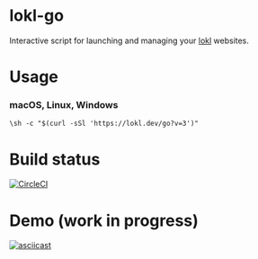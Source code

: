 lokl-go
=======

Interactive script for launching and managing your [lokl](https://lokl.dev) websites.

Usage
=====

### macOS, Linux, Windows

`\sh -c "$(curl -sSl 'https://lokl.dev/go?v=3')"`


Build status
============

[![CircleCI](https://circleci.com/gh/lokl-dev/go.svg?style=svg)](https://circleci.com/gh/lokl-dev/go)

Demo (work in progress)
=======================

[![asciicast](https://asciinema.org/a/372KPRwvyf2f6RhQsDo5Y1Qn3.svg)](https://asciinema.org/a/372KPRwvyf2f6RhQsDo5Y1Qn3)
